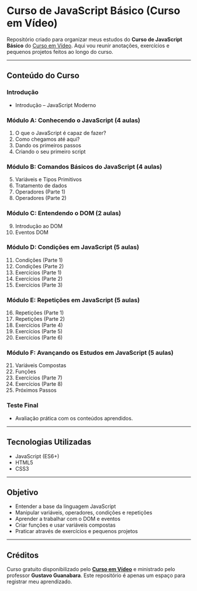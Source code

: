 # Curso de JavaScript Básico (Curso em Vídeo)

Repositório criado para organizar meus estudos do **Curso de JavaScript Básico** do [Curso em Vídeo](https://www.cursoemvideo.com/).
Aqui vou reunir anotações, exercícios e pequenos projetos feitos ao longo do curso.

---

## Conteúdo do Curso

### Introdução

* Introdução – JavaScript Moderno

### Módulo A: Conhecendo o JavaScript (4 aulas)

1. O que o JavaScript é capaz de fazer?
2. Como chegamos até aqui?
3. Dando os primeiros passos
4. Criando o seu primeiro script

### Módulo B: Comandos Básicos do JavaScript (4 aulas)

5. Variáveis e Tipos Primitivos
6. Tratamento de dados
7. Operadores (Parte 1)
8. Operadores (Parte 2)

### Módulo C: Entendendo o DOM (2 aulas)

9. Introdução ao DOM
10. Eventos DOM

### Módulo D: Condições em JavaScript (5 aulas)

11. Condições (Parte 1)
12. Condições (Parte 2)
13. Exercícios (Parte 1)
14. Exercícios (Parte 2)
15. Exercícios (Parte 3)

### Módulo E: Repetições em JavaScript (5 aulas)

16. Repetições (Parte 1)
17. Repetições (Parte 2)
18. Exercícios (Parte 4)
19. Exercícios (Parte 5)
20. Exercícios (Parte 6)

### Módulo F: Avançando os Estudos em JavaScript (5 aulas)

21. Variáveis Compostas
22. Funções
23. Exercícios (Parte 7)
24. Exercícios (Parte 8)
25. Próximos Passos

### Teste Final

* Avaliação prática com os conteúdos aprendidos.

---

## Tecnologias Utilizadas

* JavaScript (ES6+)
* HTML5
* CSS3

---

## Objetivo

* Entender a base da linguagem JavaScript
* Manipular variáveis, operadores, condições e repetições
* Aprender a trabalhar com o DOM e eventos
* Criar funções e usar variáveis compostas
* Praticar através de exercícios e pequenos projetos

---

## Créditos

Curso gratuito disponibilizado pelo **[Curso em Vídeo](https://www.cursoemvideo.com/)** e ministrado pelo professor **Gustavo Guanabara**.
Este repositório é apenas um espaço para registrar meu aprendizado.

